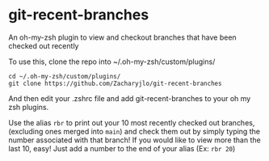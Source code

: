 # git-recent-branches
An oh-my-zsh plugin to view and checkout branches that have been checked out recently

To use this, clone the repo into ~/.oh-my-zsh/custom/plugins/

```
cd ~/.oh-my-zsh/custom/plugins/
git clone https://github.com/Zacharyjlo/git-recent-branches
```

And then edit your .zshrc file and add git-recent-branches to your oh my zsh plugins.

Use the alias `rbr` to print out your 10 most recently checked out branches, (excluding ones merged into `main`) and check them out by simply typing the number associated with that branch! If you would like to view more than the last 10, easy! Just add a number to the end of your alias (Ex: `rbr 20`)
